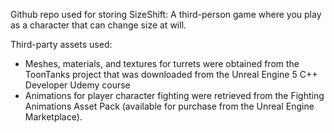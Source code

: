 Github repo used for storing SizeShift: A third-person game where you play as a character that can change size at will.

Third-party assets used:
- Meshes, materials, and textures for turrets were obtained from the ToonTanks project that was downloaded from the Unreal Engine 5 C++ Developer Udemy course
- Animations for player character fighting were retrieved from the Fighting Animations Asset Pack (available for purchase from the Unreal Engine Marketplace).
